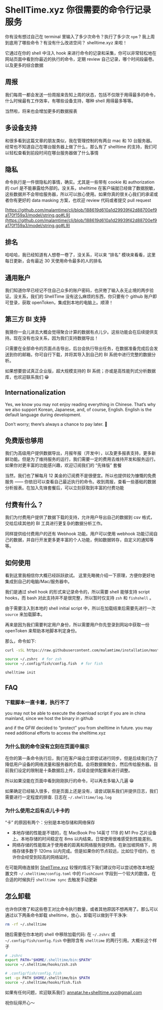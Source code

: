 # ShellTime.xyz 你很需要的命令行记录服务

你有没有想过自己在 terminal 里输入了多少次命令？执行了多少次 `npm` ? 我上周到底用了哪些命令？有没有什么改进空间？
shelltime.xyz 来啦！

它通过在你的 shell 中注入 hook 来进行命令的记录和采集，你可以非常轻松地在网站页面中看到你最近的执行的命令，定期 review 自己记录，哪个时间段最卷。以及更多的综合数据

## 周报

我们每周一都会发送一份周报来告知上周的状态，包括不仅限于用得最多的命令，什么时候最有工作效率，有哪些设备支持，哪种 shell 用得最多等等。

当然啦，将来也会增加更多的数据报表

## 多设备支持

和很多看到这篇文章的朋友类似，我在管理控制的有两台 mac 和 10 台服务器。经常也不知道自己在哪台服务器上做了什么，那么有了 shelltime 的支持，我们可以轻松查看到前段时间在哪台服务器做了什么事情

## 隐私

命令执行是一件很隐私的事情，确实。尤其是一些带有 cookie 和 authorization 的 curl 是不能暴露给外部的。没关系，shelltime 在客户端就已经做了数据脱敏，这些数据并不会带给服务器，所以可以放心使用。如果你真的很关心我们的承诺或者你有更好的 data masking 方案，也欢迎 review 代码或者提交 pull request

[https://github.com/malamtime/cli/blob/188619d610a1d29939f42d88700ef9a170f159a3/model/string.go#L9](https://github.com/malamtime/cli/blob/188619d610a1d29939f42d88700ef9a170f159a3/model/string.go#L9)

## 排名

哈哈哈，我已经知道有人想卷一卷了，没关系，可以来 “排名” 模块来看看，这里每日更新，会有最近 30 天使用命令最多的人的排名

## 通用账户

我们知道你早已经记不住自己众多的账户密码，也厌倦了输入永无止境的两步验证。没关系，我们的 ShellTime 没有这么麻烦的东西，你只要有个 github 账户即可登录，获取 openToken，集成到本地的电脑上。顺滑！

## 第三方 BI 支持

我猜你一会儿进去大概会觉得聚合计算的数据有点儿少。这些功能会在后续提供支持。现在没有也没关系，因为我们支持数据导出！

只需要在全部命令的页面点击导出，后台会执行导出任务，在数据准备完成后会发送到你的邮箱，你可自行下载，并将其导入到自己的 BI 系统中进行完整的数据分析。

如果想要尝试真正企业版，超大规模支持的 BI 系统；亦或是高性能列式分析数据库，也欢迎联系我们 😁

## Internationalization

Yes, we know you may not enjoy reading everything in Chinese. That’s why we also support Korean, Japanese, and, of course, English. English is the default language during development.

Don’t worry; there’s always a chance to pay later. 🐶

## 免费版也够用

我们为高级用户提供数据导出，月报年报（开发中），以及更多报表支持，更多新鲜功能。但是为了维持服务的运行，我们需要一定的费用去维持开发和服务运行。如果你对更丰富的功能感兴趣，欢迎订阅我们的 “先锋版” 套餐

当然，我们也了解每月 12 美金的订阅费不是很便宜。所以也提供较为慷慨的免费服务 —— 你依旧可以查看自己最近执行的命令。收到周报，查看一些基础的数据分析报表。在加入先锋套餐后，可以立刻获取到丰富的付费功能

## 付费有什么？

我们为付费用户提供了数据下载的支持，允许用户导出自己的数据到 csv 格式，交给后续其他的 BI 工具进行更复杂的数据分析工作。

同样提供给付费用户的还有 Webhook 功能。用户可以使用 webhook 功能订阅自己的数据，并自行开发更多更丰富的个人功能，例如数据转存，自定义的通知等等。

## 如何使用

看到这里我相信你大概已经跃跃欲试。
这里先略微介绍一下原理，方便你更好地集成到自己的电脑/Mac/服务器中。

我们是通过 shell hook 的形式来记录命令的，所以需要 shell 能够支持 script hooks，而 bash 对此支持并不是很完整，所以暂时仅支持 `zsh` 和 `fishshell` 。

由于需要注入到本地的 shell initial script 中，所以在加载结束后需要先进行一次 `source` 来加载脚本。

再来是因为我们需要判定用户身份，所以需要用户你先登录到网站中获取一份 openToken 来帮助本地脚本判定身份。

那么，命令如下:

```bash
curl -sSL https://raw.githubusercontent.com/malamtime/installation/master/install.bash | bash

source ~/.zshrc  # for zsh
source ~/.config/fish/config.fish  # for fish

shelltime init
```

## FAQ

### 下载脚本一直卡着，执行不了

you may not be able to execute the download script if you are in china mainland, since we host the binary in github

and if the GFW decided to “protect” you from shelltime in future. you may need additional efforts to access the shelltime.xyz

### 为什么我的命令没有立刻在页面中展示

在你的第一条命令执行后，我们在客户端会立即尝试进行同步。但是后续我们为了降低用户设备的网络流量和服务器的负载。会将数据做聚合，然后传给服务器。目前我们设定的限制是十条数据后上传，后续会提供配置来进行调整。

所以如果没能在页面中看到刚刚执行的命令，可以再去多输入几遍 😁

如果确定已经输入很多，但是页面上还是没有，请尝试联系我们并提供日志，我们需要进行一定程度的排查. 日志在 `~/.shelltime/log.log` 

### 为什么使用之后有点儿卡卡的

“卡” 的原因有两个：分别是本地存储和网络保存

- 本地存储的性能是不错的，在 MacBook Pro 14英寸 1TB 的 M1 Pro 芯片设备上。本地存储的时间稳定在 8ms 以内结束。日常使用很难感受到性能差别。
- 网络存储的性能取决于使用者的距离和网络服务提供商。在新加坡网络下，网络存储多数于 120ms 以内完成。但是如果你的节点较远，比如位于纽约，也许你会经受到较高的网络延时。

在可能网络连接到 [ShellTime.xyz](http://ShellTime.xyz) 较慢的情况下我们建议你可以尝试修改本地配置文件 `~/.shelltime/config.toml` 中的 `FlushCount` 字段到一个较大的数值，在合适的时候执行 `shelltime sync` 去触发手动更新

## 怎么卸载

也许你厌倦了和这些卷王对比命令执行数量，或者其他原因不想再用了。那么可以通过以下两条命令卸载 shelltime，放心，卸载可以做到干干净净:

```bash
rm -rf ~/.shelltime
```

随后需要在你本地的 shell 中移除加载代码: 在 `~/.zshrc` 或 `~/.config/fish/config.fish` 中删除含有 `shelltime` 的两行引用。大概长这个样子

```bash
# .zshrc
export PATH="$HOME/.shelltime/bin:$PATH"
source ~/.shelltime/hooks/zsh.zsh

# .config/fish/config.fish
set -gx PATH $HOME/.shelltime/bin $PATH
source ~/.shelltime/hooks/fish.fish
```

如果有任何问题，欢迎联系我们: [annatar.he+shelltime.xyz@gmail.com](mailto:annatar.he+shelltime.xyz@gmail.com)

祝你玩得开心～
